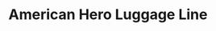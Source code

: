 ---
layout: project
title: "American Hero Luggage Line"
client: "Hartmann"
year: "2005"
sector: "Travel goods"
description: "A line of luggage for the business traveler."
brief: "Hartmann wanted to evolve their mature brand for a new younger audience, but keep their strong visual identity of timeless bags made of belting leather."
solution: "We integrated a soft-modern curved face onto the classic rounded rectangular shape, to create a unisex design language that resonates with young urban professionals."
services:
 - "design research"
 - "form exploration"
 - "2D CAD"
 - "design documentation (tech pack)"
link: "https://shop.hartmann.com/home"
main_image: "/assets/images/projects/hartmann__luggage/h_w_Hartmann Luggage.jpg"
images:
 - "/assets/images/projects/hartmann__luggage/p_w_Hartmann Luggage_01.jpg"
 - "/assets/images/projects/hartmann__luggage/p_w_Hartmann Luggage_02.jpg"
 - "/assets/images/projects/hartmann__luggage/p_w_Hartmann Luggage_03.jpg"

---